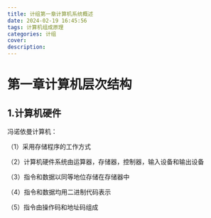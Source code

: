```yaml
---
title: 计组第一章计算机系统概述
date: 2024-02-19 16:45:56
tags: 计算机组成原理
categories: 计组
cover:
description:
---
```


# 第一章计算机层次结构

## 1.计算机硬件

冯诺依曼计算机：

（1）采用存储程序的工作方式

（2）计算机硬件系统由运算器，存储器，控制器，输入设备和输出设备

（3）指令和数据以同等地位存储在存储器中

（4）指令和数据均用二进制代码表示

（5）指令由操作码和地址码组成

